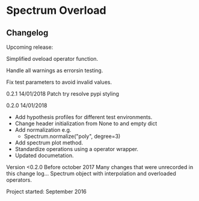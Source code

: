 # Spectrum Overload 
## Changelog

Upcoming release:

Simplified oveload operator function.

Handle all warnings as errorsin testing.

Fix test parameters to avoid invalid values. 



0.2.1 14/01/2018
  Patch try resolve pypi styling


0.2.0  14/01/2018

- Add hypothesis profiles for different test environments.
- Change header initialization from None to and empty dict
- Add normalization e.g.
	-  Spectrum.normalize("poly", degree=3)
- Add spectrum plot method.
- Standardize operations using a operator wrapper.
- Updated documetation.


Version <0.2.0
Before october 2017
Many changes that were unrecorded in this change log...
Spectrum object with interpolation and overloaded operators.


Project started: September 2016
